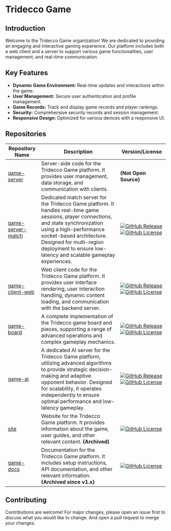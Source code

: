 # Tridecco Game

## Introduction

Welcome to the Tridecco Game organization! We are dedicated to providing an engaging and interactive gaming experience. Our platform includes both a web client and a server to support various game functionalities, user management, and real-time communication.

## Key Features

- **Dynamic Game Environment:** Real-time updates and interactions within the game.
- **User Management:** Secure user authentication and profile management.
- **Game Records:** Track and display game records and player rankings.
- **Security:** Comprehensive security records and session management.
- **Responsive Design:** Optimized for various devices with a responsive UI.

## Repositories

| Repository Name                                                    | Description                                                                                                                                                                                                                                                                                | Version/License                                                                                                                                                                                                                                                                                        |
| ------------------------------------------------------------------ | ------------------------------------------------------------------------------------------------------------------------------------------------------------------------------------------------------------------------------------------------------------------------------------------ | ------------------------------------------------------------------------------------------------------------------------------------------------------------------------------------------------------------------------------------------------------------------------------------------------------ |
| [game-server](https://github.com/tridecco/game-server)             | Server-side code for the Tridecco Game platform. It provides user management, data storage, and communication with clients.                                                                                                                                                                | **(Not Open Source)**                                                                                                                                                                                                                                                                                  |
| [game-server-match](https://github.com/tridecco/game-server-match) | Dedicated match server for the Tridecco Game platform. It handles real-time game sessions, player connections, and state synchronization using a high-performance socket-based architecture. Designed for multi-region deployment to ensure low-latency and scalable gameplay experiences. | [![GitHub Release](https://img.shields.io/github/v/release/tridecco/game-server-match)](https://github.com/tridecco/game-server-match/releases) [![GitHub License](https://img.shields.io/github/license/tridecco/game-server-match)](https://github.com/tridecco/game-server-match/blob/main/LICENSE) |
| [game-client-web](https://github.com/tridecco/game-client-web)     | Web client code for the Tridecco Game platform. It provides user interface rendering, user interaction handling, dynamic content loading, and communication with the backend server.                                                                                                       | [![GitHub Release](https://img.shields.io/github/v/release/tridecco/game-client-web)](https://github.com/tridecco/game-client-web/releases) [![GitHub License](https://img.shields.io/github/license/tridecco/game-client-web)](https://github.com/tridecco/game-client-web/blob/main/LICENSE)         |
| [game-board](https://github.com/tridecco/game-board)               | A complete implementation of the Tridecco game board and pieces, supporting a range of advanced operations and complex gameplay mechanics.                                                                                                                                                 | [![GitHub Release](https://img.shields.io/github/v/release/tridecco/game-board)](https://github.com/tridecco/game-board/releases) [![GitHub License](https://img.shields.io/github/license/tridecco/game-board)](https://github.com/tridecco/game-board/blob/main/LICENSE)                             |
| [game-ai](https://github.com/tridecco/game-ai)                     | A dedicated AI server for the Tridecco Game platform, utilizing advanced algorithms to provide strategic decision-making and adaptive opponent behavior. Designed for scalability, it operates independently to ensure optimal performance and low-latency gameplay.                       | [![GitHub Release](https://img.shields.io/github/v/release/tridecco/game-ai)](https://github.com/tridecco/game-ai/releases) [![GitHub License](https://img.shields.io/github/license/tridecco/game-ai)](https://github.com/tridecco/game-ai/blob/main/LICENSE)                                         |
| [site](https://github.com/tridecco/site)                           | Website for the Tridecco Game platform. It provides information about the game, user guides, and other relevant content. **(Archived)**                                                                                                                                                    | [![GitHub License](https://img.shields.io/github/license/tridecco/site)](https://github.com/tridecco/site/blob/main/LICENSE)                                                                                                                                                                           |
| [game-docs](https://github.com/tridecco/game-docs)                 | Documentation for the Tridecco Game platform. It includes setup instructions, API documentation, and other relevant information. **(Archived since v1.x)**                                                                                                                                 | [![GitHub License](https://img.shields.io/github/license/tridecco/game-docs)](https://github.com/tridecco/game-docs/blob/main/LICENSE)                                                                                                                                                                 |

## Contributing

Contributions are welcome! For major changes, please open an issue first to discuss what you would like to change. And open a pull request to merge your changes.
